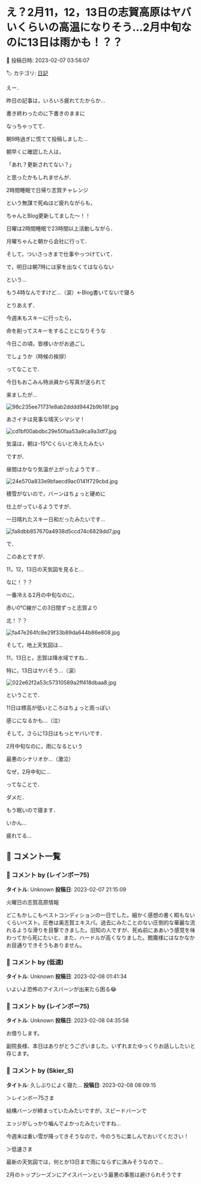 # え？2月11，12，13日の志賀高原はヤバいくらいの高温になりそう…2月中旬なのに13日は雨かも！？？

📅 投稿日時: 2023-02-07 03:56:07

🏷️ カテゴリ: [日記](cc4b5682fb7b8b144980957a978653fb0.md)

えー．


昨日の記事は，いろいろ疲れてたからか…


書き終わったのに下書きのままに


なっちゃってて．


朝9時過ぎに慌てて投稿しました…





朝早くに確認した人は，


「あれ？更新されてない？」


と思ったかもしれませんが．


2時間睡眠で日帰り志賀チャレンジ


という無謀で死ぬほど疲れながらも，


ちゃんとBlog更新してました～！！





日曜は2時間睡眠で23時間以上活動しながら．


月曜ちゃんと朝から会社に行って．


そして，ついさっきまで仕事やっつけていて．


で，明日は朝7時には家を出なくてはならない


という…


もう4時なんですけど…（涙）←Blog書いてないで寝ろ





とりあえず．


今週末もスキーに行ったら，


命を削ってスキーをすることになりそうな


今日この頃，皆様いかがお過ごし


でしょうか（時候の挨拶）





ってなことで．


今日もおこみん特派員から写真が送られて


来ましたが…




![98c235ee71731e8ab2dddd9442b9b18f.jpg](images/98c235ee71731e8ab2dddd9442b9b18f.jpg)




あさイチは見事な晴天シマシマ！




![cd1bf00abdbc29e50faa53a9ca9a3df7.jpg](images/cd1bf00abdbc29e50faa53a9ca9a3df7.jpg)




気温は，朝は-15℃くらいと冷えたみたい


ですが．


昼間はかなり気温が上がったようです…




![24e570a833e9bfaecd9ac0141f729cbd.jpg](images/24e570a833e9bfaecd9ac0141f729cbd.jpg)




積雪がないので，バーンはちょっと硬めに


仕上がっているようですが．


一日晴れたスキー日和だったみたいです…




![fa8dbb857670a4938d5ccd74c6829dd7.jpg](images/fa8dbb857670a4938d5ccd74c6829dd7.jpg)







で．


このあとですが．


11，12，13日の天気図を見ると…


なに！？？


一番冷える2月の中旬なのに，


赤い0℃線がこの3日間ずっと志賀より


北！？？




![fa47e264fc8e29f33b89da644b86e808.jpg](images/fa47e264fc8e29f33b89da644b86e808.jpg)




そして，地上天気図は…


11，13日と，志賀は降水域ですね…


特に，13日はヤバそう…（涙）




![022e62f2a53c57310589a2ff418dbaa8.jpg](images/022e62f2a53c57310589a2ff418dbaa8.jpg)







ということで．


11日は標高が低いところはちょっと雨っぽい


感じになるかも…（泣）


そして，さらに13日はもっとヤバいです．


2月中旬なのに，雨になるという


最悪のシナリオか…（激泣）


なぜ，2月中旬に…





ってなことで．


ダメだ．


もう眠いので寝ます．





いかん…


疲れてる…

## 💬 コメント一覧

### 💬 コメント by (レインボー75)
**タイトル**: Unknown
**投稿日**: 2023-02-07 21:15:09

火曜日の志賀高原情報

どこもかしこもベストコンディションの一日でした。細かく感想の書く暇もないくらいベスト。圧巻は奥志賀エキスパ。過去にみたことのない圧倒的な華麗な流れるような滑りを目撃できました。旧知の人ですが、死ぬ前にああいう感覚を味わってから死にたいと、また、ハードルが高くなりました。閻魔様にはなかなかお目通りできそうもありません。

### 💬 コメント by (低速)
**タイトル**: Unknown
**投稿日**: 2023-02-08 01:41:34

いよいよ恐怖のアイスバーンが出来たら困る😂

### 💬 コメント by (レインボー75)
**タイトル**: Unknown
**投稿日**: 2023-02-08 04:35:58

お借りします。

副院長様、本日はありがとうございました。いずれまたゆっくりお話ししたいと存じます。

### 💬 コメント by (Skier_S)
**タイトル**: 久しぶりによく寝た…
**投稿日**: 2023-02-08 08:09:15

＞レインボー75さま

結構バーンが締まっていたみたいですが，スピードバーンで

エッジがしっかり嚙んでよかったみたいですね…

今週末は重い雪が降ってきそうなので，今のうちに楽しんでおいてください！



＞低速さま

最新の天気図では，何とか13日まで雨にならずに済みそうなので…

2月のトップシーズンにアイスバーンという最悪の事態は避けられそうです

